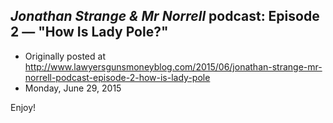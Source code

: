 ## <em>Jonathan Strange &amp; Mr Norrell</em> podcast: Episode 2 — "How Is Lady Pole?"

 * Originally posted at http://www.lawyersgunsmoneyblog.com/2015/06/jonathan-strange-mr-norrell-podcast-episode-2-how-is-lady-pole
 * Monday, June 29, 2015

Enjoy!